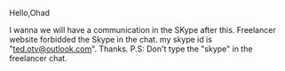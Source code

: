 Hello,Ohad

I wanna we will have a communication in the SKype after this.
Freelancer website forbidded the Skype in the chat.
my skype id is "ted.otv@outlook.com".
Thanks.
P.S: Don't type the "skype" in the freelancer chat.
